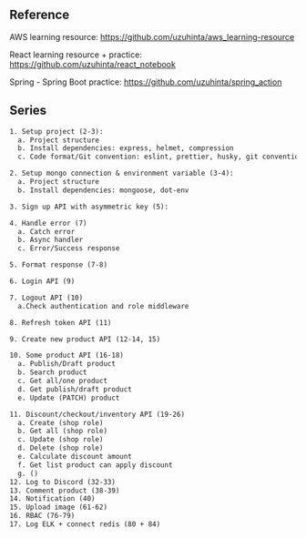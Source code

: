 ## Reference

AWS learning resource: https://github.com/uzuhinta/aws_learning-resource

React learning resource + practice: https://github.com/uzuhinta/react_notebook

Spring - Spring Boot practice: https://github.com/uzuhinta/spring_action

## Series

```txt
1. Setup project (2-3):
  a. Project structure
  b. Install dependencies: express, helmet, compression
  c. Code format/Git convention: eslint, prettier, husky, git conventional

2. Setup mongo connection & environment variable (3-4):
  a. Project structure
  b. Install dependencies: mongoose, dot-env

3. Sign up API with asymmetric key (5):

4. Handle error (7)
  a. Catch error
  b. Async handler
  c. Error/Success response

5. Format response (7-8)

6. Login API (9)

7. Logout API (10)
  a.Check authentication and role middleware

8. Refresh token API (11)

9. Create new product API (12-14, 15)

10. Some product API (16-18)
  a. Publish/Draft product
  b. Search product
  c. Get all/one product
  d. Get publish/draft product
  e. Update (PATCH) product

11. Discount/checkout/inventory API (19-26)
  a. Create (shop role)
  b. Get all (shop role)
  c. Update (shop role)
  d. Delete (shop role)
  e. Calculate discount amount
  f. Get list product can apply discount
  g. ()
12. Log to Discord (32-33)
13. Comment product (38-39)
14. Notification (40)
15. Upload image (61-62)
16. RBAC (76-79)
17. Log ELK + connect redis (80 + 84)
```
